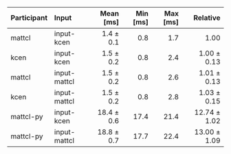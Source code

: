 | Participant | Input | Mean [ms] | Min [ms] | Max [ms] | Relative |
|:---|:---|---:|---:|---:|---:|
| mattcl | input-kcen | 1.4 ± 0.1 | 0.8 | 1.7 | 1.00 |
| kcen | input-kcen | 1.5 ± 0.2 | 0.8 | 2.4 | 1.00 ± 0.13 |
| mattcl | input-mattcl | 1.5 ± 0.2 | 0.8 | 2.6 | 1.01 ± 0.13 |
| kcen | input-mattcl | 1.5 ± 0.2 | 0.8 | 2.8 | 1.03 ± 0.15 |
| mattcl-py | input-kcen | 18.4 ± 0.6 | 17.4 | 21.4 | 12.74 ± 1.02 |
| mattcl-py | input-mattcl | 18.8 ± 0.7 | 17.7 | 22.4 | 13.00 ± 1.09 |
